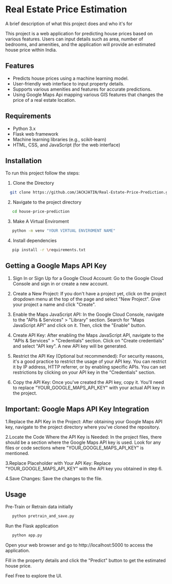 
# Real Estate Price Estimation 


A brief description of what this project does and who it's for

This project is a web application for predicting house prices based on various features. Users can input details such as area, number of bedrooms, and amenities, and the application will provide an estimated house price within India.

## Features

- Predicts house prices using a machine learning model.
- User-friendly web interface to input property details.
- Supports various amenities and features for accurate predictions.
- Using Google Maps Api mapping various GIS features that changes the price of a real estate location.

## Requirements

- Python 3.x
- Flask web framework
- Machine learning libraries (e.g., scikit-learn)
- HTML, CSS, and JavaScript (for the web interface)
## Installation 

To run this project follow the steps:

1. Clone the Directory
```bash
  git clone https://github.com/JACKJATIN/Real-Estate-Price-Prediction.git
```
2. Navigate to the project directory
```bash
   cd house-price-prediction
```    
3. Make A Virtual Enviroment
```bash
   python -m venv "YOUR VIRTUAL ENVIROMENT NAME"
```   
4. Install dependencies
```bash
   pip install -r \requirements.txt
```
## Getting a Google Maps API Key

1. Sign In or Sign Up for a Google Cloud Account: Go to the Google Cloud Console and sign in or create a new account.

2. Create a New Project: If you don't have a project yet, click on the project dropdown menu at the top of the page and select "New Project". Give your project a name and click "Create".

3. Enable the Maps JavaScript API: In the Google Cloud Console, navigate to the "APIs & Services" > "Library" section. Search for "Maps JavaScript API" and click on it. Then, click the "Enable" button.

4. Create API Key: After enabling the Maps JavaScript API, navigate to the "APIs & Services" > "Credentials" section. Click on "Create credentials" and select "API key". A new API key will be generated.

5. Restrict the API Key (Optional but recommended): For security reasons, it's a good practice to restrict the usage of your API key. You can restrict it by IP address, HTTP referrer, or by enabling specific APIs. You can set restrictions by clicking on your API key in the "Credentials" section.

6. Copy the API Key: Once you've created the API key, copy it. You'll need to replace "YOUR_GOOGLE_MAPS_API_KEY" with your actual API key in the project.

## **Important: Google Maps API Key Integration**

1.Replace the API Key in the Project: After obtaining your Google Maps API key, navigate to the project directory where you've cloned the repository.

2.Locate the Code Where the API Key is Needed: In the project files, there should be a section where the Google Maps API key is used. Look for any files or code sections where "YOUR_GOOGLE_MAPS_API_KEY" is mentioned.

3.Replace Placeholder with Your API Key: Replace "YOUR_GOOGLE_MAPS_API_KEY" with the API key you obtained in step 6.

4.Save Changes: Save the changes to the file.

## Usage
Pre-Train or Retrain data initially 
```bash
   python pretrain_and_save.py
```

Run the Flask application
```bash
   python app.py
```
Open your web browser and go to http://localhost:5000 to access the application.

Fill in the property details and click the "Predict" button to get the estimated house    price.

Feel Free to explore the UI.
